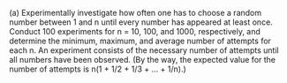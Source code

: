 (a) Experimentally investigate how often one has to choose a random number between 1 and n until every number has appeared at least once. Conduct 100 experiments for n = 10, 100, and 1000, respectively, and determine the minimum, maximum, and average number of attempts for each n. An experiment consists of the necessary number of attempts until all numbers have been observed. (By the way, the expected value for the number of attempts is n(1 + 1/2 + 1/3 + ... + 1/n).)
```python 
